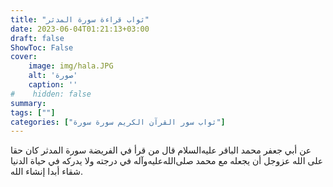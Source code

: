 ```yaml
---
title: "ثواب قراءة سورة المدثر"
date: 2023-06-04T01:21:13+03:00
draft: false
ShowToc: False
cover:
    image: img/hala.JPG
    alt: 'صورة'
    caption: ''
#    hidden: false
summary: 
tags: [""]
categories: ["ثواب سور القرآن الكريم سورة سورة"]
---
```

عن
أبي جعفر محمد الباقر عليه‌السلام قال من قرأ في الفريضة سورة المدثر كان حقا
على الله عزوجل أن يجعله مع محمد صلى‌الله‌عليه‌وآله في درجته ولا يدركه في حياة
الدنيا شقاء أبدا إنشاء الله.


